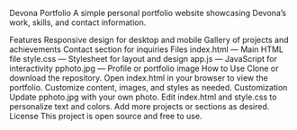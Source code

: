 
Devona Portfolio
A simple personal portfolio website showcasing Devona’s work, skills, and contact information.

Features
Responsive design for desktop and mobile
Gallery of projects and achievements
Contact section for inquiries
Files
index.html — Main HTML file
style.css — Stylesheet for layout and design
app.js — JavaScript for interactivity
pphoto.jpg — Profile or portfolio image
How to Use
Clone or download the repository.
Open index.html in your browser to view the portfolio.
Customize content, images, and styles as needed.
Customization
Update pphoto.jpg with your own photo.
Edit index.html and style.css to personalize text and colors.
Add more projects or sections as desired.
License
This project is open source and free to use.

